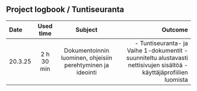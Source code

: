 ## Project logbook / Tuntiseuranta

| Date   | Used time | Subject                | Outcome |
|:--------|:-----------:|:------------------------:|---------:|
| 20.3.25| 2 h 30 min   | Dokumentoinnin luominen, ohjeisiin perehtyminen ja ideointi | - Tuntiseuranta- ja Vaihe 1-dokumentit - suunniteltu alustavasti nettisivujen sisältöä - käyttäjäprofiilien luomista  |

